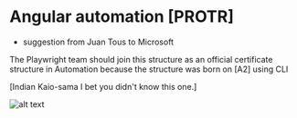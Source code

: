 # Angular automation [PROTR]


* suggestion from Juan Tous to Microsoft

The Playwright team should join this structure as an official certificate structure in Automation because the structure was born on [A2] using CLI


[Indian Kaio-sama I bet you didn't know this one.]

![alt text](https://github.com/juandebaura/ccmbr-selenium-node/blob/master/reports/cuucmberprotractor.png)


